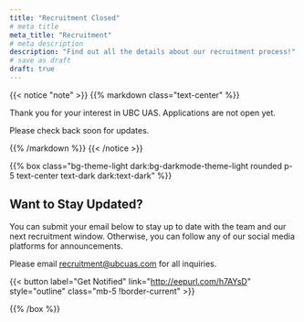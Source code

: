 ```yaml
---
title: "Recruitment Closed"
# meta title
meta_title: "Recruitment"
# meta description
description: "Find out all the details about our recruitment process!"
# save as draft
draft: true
---
```


{{< notice "note" >}}
{{% markdown class="text-center" %}}

Thank you for your interest in UBC UAS. Applications are not open yet.

Please check back soon for updates.

{{% /markdown %}}
{{< /notice >}}

{{% box class="bg-theme-light dark:bg-darkmode-theme-light rounded p-5 text-center text-dark dark:text-dark" %}}

## Want to Stay Updated?

You can submit your email below to stay up to date with the team and our next recruitment window. Otherwise, you can follow any of our social media platforms for announcements.

Please email recruitment@ubcuas.com for all inquiries.

{{< button label="Get Notified" link="http://eepurl.com/h7AYsD" style="outline" class="mb-5 !border-current" >}}

{{% /box %}}
